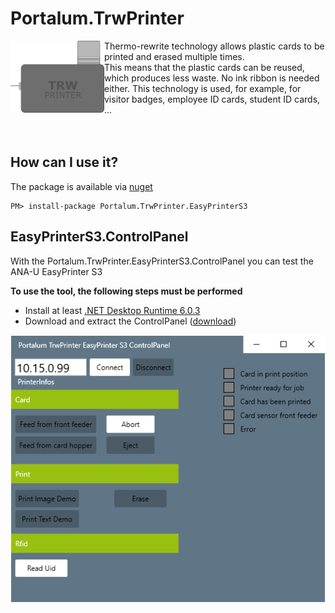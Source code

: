 # Portalum.TrwPrinter

<img src="https://raw.githubusercontent.com/Portalum/Portalum.TrwPrinter/main/doc/logo.png" width="150" title="Portalum TrwPrinter Client" alt="Portalum TrwPrinter Client" align="left">

Thermo-rewrite technology allows plastic cards to be printed and erased multiple times.<br>
This means that the plastic cards can be reused, which produces less waste. No ink ribbon is needed either.
This technology is used, for example, for visitor badges, employee ID cards, student ID cards, ...
<br>
<br>
<br>

## How can I use it?

The package is available via [nuget](https://www.nuget.org/packages/Portalum.TrwPrinter.EasyPrinterS3)
```
PM> install-package Portalum.TrwPrinter.EasyPrinterS3
```

## EasyPrinterS3.ControlPanel
With the Portalum.TrwPrinter.EasyPrinterS3.ControlPanel you can test the ANA-U EasyPrinter S3

**To use the tool, the following steps must be performed**

- Install at least [.NET Desktop Runtime 6.0.3](https://dotnet.microsoft.com/download/dotnet/6.0)
- Download and extract the ControlPanel ([download](https://github.com/Portalum/Portalum.TrwPrinter/releases/latest/download/Portalum.TrwPrinter.EasyPrinterS3.ControlPanel.zip))

![Portalum.TrwPrinter.EasyPrinterS3.ControlPanel](/doc/ControlPanel.png)
